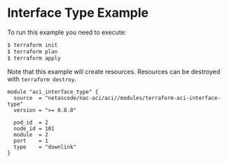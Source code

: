 <!-- BEGIN_TF_DOCS -->
# Interface Type Example

To run this example you need to execute:

```bash
$ terraform init
$ terraform plan
$ terraform apply
```

Note that this example will create resources. Resources can be destroyed with `terraform destroy`.

```hcl
module "aci_interface_type" {
  source  = "netascode/nac-aci/aci//modules/terraform-aci-interface-type"
  version = ">= 0.8.0"

  pod_id  = 2
  node_id = 101
  module  = 2
  port    = 1
  type    = "downlink"
}
```
<!-- END_TF_DOCS -->